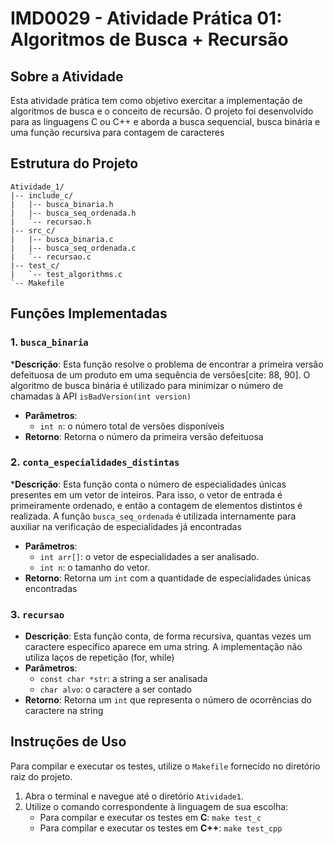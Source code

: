 # IMD0029 - Atividade Prática 01: Algoritmos de Busca + Recursão

## Sobre a Atividade

Esta atividade prática tem como objetivo exercitar a implementação de algoritmos de busca e o conceito de recursão. O projeto foi desenvolvido para as linguagens C ou C++ e aborda a busca sequencial, busca binária e uma função recursiva para contagem de caracteres

## Estrutura do Projeto
```
Atividade_1/
|-- include_c/
|   |-- busca_binaria.h
|   |-- busca_seq_ordenada.h
|   `-- recursao.h
|-- src_c/
|   |-- busca_binaria.c
|   |-- busca_seq_ordenada.c
|   `-- recursao.c
|-- test_c/
|   `-- test_algorithms.c
`-- Makefile
```

## Funções Implementadas

### 1\. `busca_binaria`

  ***Descrição**: Esta função resolve o problema de encontrar a primeira versão defeituosa de um produto em uma sequência de versões[cite: 88, 90]. O algoritmo de busca binária é utilizado para minimizar o número de chamadas à API `isBadVersion(int version)`
  * **Parâmetros**:
      * `int n`: o número total de versões disponíveis
  * **Retorno**: Retorna o número da primeira versão defeituosa

### 2\. `conta_especialidades_distintas`

  ***Descrição**: Esta função conta o número de especialidades únicas presentes em um vetor de inteiros. Para isso, o vetor de entrada é primeiramente ordenado, e então a contagem de elementos distintos é realizada. A função `busca_seq_ordenada` é utilizada internamente para auxiliar na verificação de especialidades já encontradas
  * **Parâmetros**:
      * `int arr[]`: o vetor de especialidades a ser analisado.
      * `int n`: o tamanho do vetor.
  * **Retorno**: Retorna um `int` com a quantidade de especialidades únicas encontradas

### 3\. `recursao`

  * **Descrição**: Esta função conta, de forma recursiva, quantas vezes um caractere específico aparece em uma string. A implementação não utiliza laços de repetição (for, while)
  * **Parâmetros**:
      * `const char *str`: a string a ser analisada
      * `char alvo`: o caractere a ser contado
  * **Retorno**: Retorna um `int` que representa o número de ocorrências do caractere na string

## Instruções de Uso

Para compilar e executar os testes, utilize o `Makefile` fornecido no diretório raiz do projeto.

1.  Abra o terminal e navegue até o diretório `Atividade1`.
2.  Utilize o comando correspondente à linguagem de sua escolha:
      * Para compilar e executar os testes em **C**: `make test_c`
      * Para compilar e executar os testes em **C++**: `make test_cpp`

